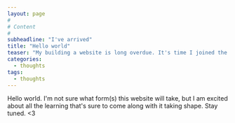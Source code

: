 ```yaml
---
layout: page
#
# Content
#
subheadline: "I've arrived"
title: "Hello world"
teaser: "My building a website is long overdue. It's time I joined the modern age..."
categories: 
  - thoughts
tags:
  - thoughts
---
```





 [1]: #
 [2]: #
 [3]: #
 [4]: #
 [5]: #
 [6]: #
 [7]: #
 [8]: #
 [9]: #
 [10]: #
 
 Hello world. I'm not sure what form(s) this website will take, but I am excited about all the learning that's sure to come along with it taking shape. Stay tuned. <3
